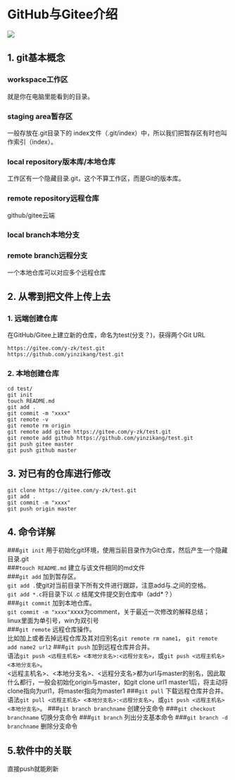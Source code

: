 # GitHub与Gitee介绍
![](https://www.runoob.com/wp-content/uploads/2015/02/git-command.jpg)
## 1. git基本概念
### workspace工作区  
就是你在电脑里能看到的目录。
### staging area暂存区
一般存放在.git目录下的 index文件（.git/index）中，所以我们把暂存区有时也叫作索引（index）。
### local repository版本库/本地仓库
工作区有一个隐藏目录.git，这个不算工作区，而是Git的版本库。
### remote repository远程仓库
github/gitee云端
### local branch本地分支

### remote branch远程分支

一个本地仓库可以对应多个远程仓库
## 2. 从零到把文件上传上去
### 1. 远端创建仓库
在GitHub/Gitee上建立新的仓库，命名为test(分支？)，获得两个Git URL

	https://gitee.com/y-zk/test.git  
	https://github.com/yinzikang/test.git  
  
### 2. 本地创建仓库
	cd test/
	git init
	touch README.md
	git add .
	git commit -m "xxxx"
    git remote -v
    git remote rm origin
    git remote add gitee https://gitee.com/y-zk/test.git
    git remote add github https://github.com/yinzikang/test.git
    git push gitee master
    git push github master


## 3. 对已有的仓库进行修改
	git clone https://gitee.com/y-zk/test.git	
	git add .
	git commit -m "xxxx"
    git push origin master

## 4. 命令详解
###`git init`
用于初始化git环境，使用当前目录作为Git仓库，然后产生一个隐藏目录.git  
###`touch README.md`
建立与该文件相同的md文件  
###`git add`
加到暂存区。  
`git add .`使git对当前目录下所有文件进行跟踪，注意add与.之间的空格。  
`git add *.c`将目录下以 .c 结尾文件提交到仓库中（add*？）  
###`git commit`
加到本地仓库。  
`git commit -m "xxxx"`xxxx为comment，关于最近一次修改的解释总结；  
linux里面为单引号，win为双引号  
###`git remote`
远程仓库操作。  
比如加上或者去掉远程仓库及其对应别名`git remote rm name1`， `git remote add name2 url2`
###`git push`
加到远程仓库并合并。  
语法`git push <远程主机名> <本地分支名>:<远程分支名>`，或`git push <远程主机名> <本地分支名>`。  
<远程主机名>、<本地分支名>、<远程分支名>都为url与master的别名，因此取什么都行，一般会初始化origin与master，如git clone url1 master1后，将主动将clone指向为url1，将master指向为master1
###`git pull`
下载远程仓库并合并。  
语法`git pull <远程主机名> <本地分支名>:<远程分支名>`，或`git push <远程主机名> <本地分支名>`。
###`git branch branchname`
创建分支命令
###`git checkout branchname`
切换分支命令
###`git branch`
列出分支基本命令
###`git branch -d branchname`
删除分支命令

## 5.软件中的关联
直接push就能刷新